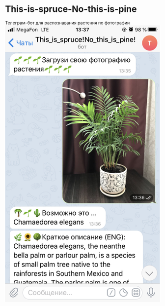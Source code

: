 # This-is-spruce-No-this-is-pine
Телеграм-бот для распознавания растения по фотографии
![alt text](IMG_0528.PNG "Описание будет тут")
